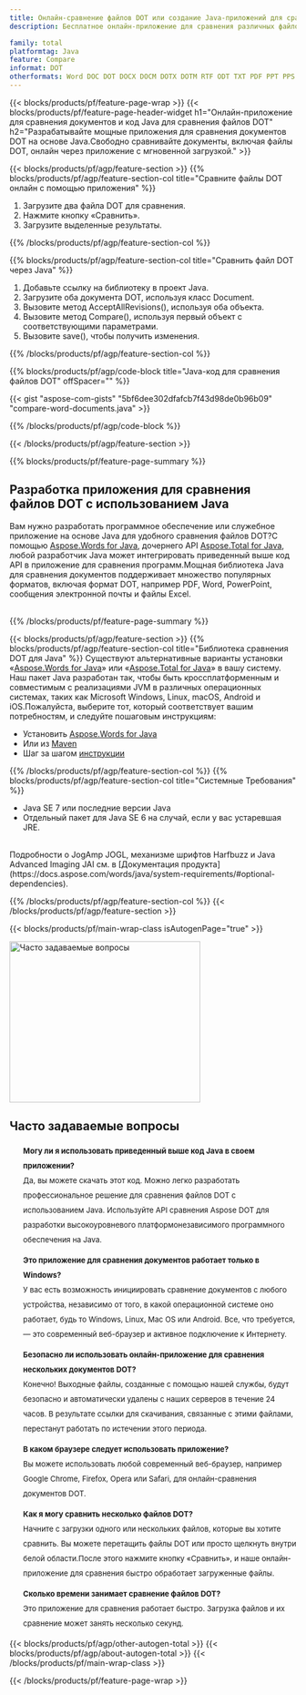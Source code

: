 ```yaml
---
title: Онлайн-сравнение файлов DOT или создание Java-приложений для сравнения файлов DOT
description: Бесплатное онлайн-приложение для сравнения различных файлов DOT. Код библиотеки сравнения Java для документов DOT.

family: total
platformtag: Java
feature: Compare
informat: DOT
otherformats: Word DOC DOT DOCX DOCM DOTX DOTM RTF ODT TXT PDF PPT PPS PPTX POTX PPSX PPTM PPSM POTM ODP PowerPoint HTML MHTML
---
```

{{< blocks/products/pf/feature-page-wrap >}}
{{< blocks/products/pf/feature-page-header-widget h1="Онлайн-приложение для сравнения документов и код Java для сравнения файлов DOT" h2="Разрабатывайте мощные приложения для сравнения документов DOT на основе Java.Свободно сравнивайте документы, включая файлы DOT, онлайн через приложение с мгновенной загрузкой." >}}

{{< blocks/products/pf/agp/feature-section >}}
{{% blocks/products/pf/agp/feature-section-col title="Сравните файлы DOT онлайн с помощью приложения" %}}

1. Загрузите два файла DOT для сравнения.
1. Нажмите кнопку «Сравнить».
1. Загрузите выделенные результаты.

{{% /blocks/products/pf/agp/feature-section-col %}}

{{% blocks/products/pf/agp/feature-section-col title="Сравнить файл DOT через Java" %}}

1. Добавьте ссылку на библиотеку в проект Java.
1. Загрузите оба документа DOT, используя класс Document.
1. Вызовите метод AcceptAllRevisions(), используя оба объекта.
1. Вызовите метод Compare(), используя первый объект с соответствующими параметрами.
1. Вызовите save(), чтобы получить изменения.

{{% /blocks/products/pf/agp/feature-section-col %}}

{{% blocks/products/pf/agp/code-block title="Java-код для сравнения файлов DOT" offSpacer="" %}}

{{< gist "aspose-com-gists" "5bf6dee302dfafcb7f43d98de0b96b09" "compare-word-documents.java" >}}

{{% /blocks/products/pf/agp/code-block %}}

{{< /blocks/products/pf/agp/feature-section >}}

{{% blocks/products/pf/feature-page-summary %}}


<h2>Разработка приложения для сравнения файлов DOT с использованием Java</h2>

Вам нужно разработать программное обеспечение или служебное приложение на основе Java для удобного сравнения файлов DOT?С помощью [Aspose.Words for Java](https://products.aspose.com/words/ru/java/), дочернего API [Aspose.Total for Java](https://products.aspose.com/total/ru/java/), любой разработчик Java может интегрировать приведенный выше код API в приложение для сравнения программ.Мощная библиотека Java для сравнения документов поддерживает множество популярных форматов, включая формат DOT, например PDF, Word, PowerPoint, сообщения электронной почты и файлы Excel.<br /><br />

{{% /blocks/products/pf/feature-page-summary %}}

{{< blocks/products/pf/agp/feature-section >}}
{{% blocks/products/pf/agp/feature-section-col title="Библиотека сравнения DOT для Java" %}}
Существуют альтернативные варианты установки «[Aspose.Words for Java](https://products.aspose.com/words/ru/java/)» или «[Aspose.Total for Java](https://products.aspose.com/total/ru/java/)» в вашу систему. Наш пакет Java разработан так, чтобы быть кроссплатформенным и совместимым с реализациями JVM в различных операционных системах, таких как Microsoft Windows, Linux, macOS, Android и iOS.Пожалуйста, выберите тот, который соответствует вашим потребностям, и следуйте пошаговым инструкциям:<br />

- Установить [Aspose.Words for Java](https://docs.aspose.com/words/java/installation/)
- Или из [Maven](https://releases.aspose.com/java/repo/com/aspose/aspose-words/)
- Шаг за шагом [инструкции](https://docs.aspose.com/words/java/installation/#install-aspose-words-for-java-from-maven-repository)

{{% /blocks/products/pf/agp/feature-section-col %}}
{{% blocks/products/pf/agp/feature-section-col title="Системные Требования" %}}

- Java SE 7 или последние версии Java
- Отдельный пакет для Java SE 6 на случай, если у вас устаревшая JRE.

<br />
Подробности о JogAmp JOGL, механизме шрифтов Harfbuzz и Java Advanced Imaging JAI см. в [Документация продукта](https://docs.aspose.com/words/java/system-requirements/#optional-dependencies).

{{% /blocks/products/pf/agp/feature-section-col %}}
{{< /blocks/products/pf/agp/feature-section >}}


{{< blocks/products/pf/main-wrap-class isAutogenPage="true" >}}

<style>.howtolist li{margin-right: 0!important;line-height: 26px;position: relative;margin-bottom: 10px;font-size: 13px;list-style-type: none;}</style>
<div class="col-md-12 tl bg-gray-dark howtolist section">
  <a class="anchor" name="faqpage"></a>
  <div class="container tl dflex" itemscope="" itemtype="https://schema.org/FAQPage">
      <div class="col-md-4 howtosectiongfx">
          <img class="social-panel-hide-on-mobile" src="https://www.groupdocs.cloud/templates/brand/images/groupdocs/conversion/groupdocs_conversion-brand.png" alt="Часто задаваемые вопросы" width="335" height="283">
      </div>
      <div class="howtosection col-md-8">
          <div>
              <h2>Часто задаваемые вопросы</h2>
               <ul>
                  <li itemscope="" itemprop="mainEntity" itemtype="https://schema.org/Question">
                      <div>
                          <span itemprop="name"><b>Могу ли я использовать приведенный выше код Java в своем приложении?</b></span>
                      </div>
                      <div itemscope="" itemprop="acceptedAnswer" itemtype="https://schema.org/Answer">
                          <span itemprop="text">Да, вы можете скачать этот код. Можно легко разработать профессиональное решение для сравнения файлов DOT с использованием Java. Используйте API сравнения Aspose DOT для разработки высокоуровневого платформонезависимого программного обеспечения на Java.</span>
                      </div>
                  </li>
                  <li itemscope="" itemprop="mainEntity" itemtype="https://schema.org/Question">
                      <div>
                          <span itemprop="name"><b>Это приложение для сравнения документов работает только в Windows?</b></span>
                      </div>
                      <div itemscope="" itemprop="acceptedAnswer" itemtype="https://schema.org/Answer">
                          <span itemprop="text">У вас есть возможность инициировать сравнение документов с любого устройства, независимо от того, в какой операционной системе оно работает, будь то Windows, Linux, Mac OS или Android. Все, что требуется, — это современный веб-браузер и активное подключение к Интернету.</span>
                      </div>
                  </li>
                  <li itemscope="" itemprop="mainEntity" itemtype="https://schema.org/Question">
                      <div>
                          <span itemprop="name"><b>Безопасно ли использовать онлайн-приложение для сравнения нескольких документов DOT?</b></span>
                      </div>
                      <div itemscope="" itemprop="acceptedAnswer" itemtype="https://schema.org/Answer">
                          <span itemprop="text">Конечно! Выходные файлы, созданные с помощью нашей службы, будут безопасно и автоматически удалены с наших серверов в течение 24 часов. В результате ссылки для скачивания, связанные с этими файлами, перестанут работать по истечении этого периода.</span>
                      </div>
                  </li>                 
                  <li itemscope="" itemprop="mainEntity" itemtype="https://schema.org/Question">
                      <div>
                          <span itemprop="name"><b>В каком браузере следует использовать приложение?</b></span>
                      </div>
                      <div itemscope="" itemprop="acceptedAnswer" itemtype="https://schema.org/Answer">
                          <span itemprop="text">Вы можете использовать любой современный веб-браузер, например Google Chrome, Firefox, Opera или Safari, для онлайн-сравнения документов DOT.</span>
                      </div>
                  </li>
 		  <li itemscope="" itemprop="mainEntity" itemtype="https://schema.org/Question">
                      <div>
                          <span itemprop="name"><b>Как я могу сравнить несколько файлов DOT?</b></span>
                      </div>
                      <div itemscope="" itemprop="acceptedAnswer" itemtype="https://schema.org/Answer">
                          <span itemprop="text">Начните с загрузки одного или нескольких файлов, которые вы хотите сравнить. Вы можете перетащить файлы DOT или просто щелкнуть внутри белой области.После этого нажмите кнопку «Сравнить», и наше онлайн-приложение для сравнения быстро обработает загруженные файлы.</span>
                      </div>
                  </li>
 		  <li itemscope="" itemprop="mainEntity" itemtype="https://schema.org/Question">
                      <div>
                          <span itemprop="name"><b>Сколько времени занимает сравнение файлов DOT?</b></span>
                      </div>
                      <div itemscope="" itemprop="acceptedAnswer" itemtype="https://schema.org/Answer">
                          <span itemprop="text">Это приложение для сравнения работает быстро. Загрузка файлов и их сравнение может занять несколько секунд.</span>
                      </div>
                  </li>
              </ul>
          </div>
      </div>
  </div>

{{< blocks/products/pf/agp/other-autogen-total >}}
{{< blocks/products/pf/agp/about-autogen-total >}}
{{< /blocks/products/pf/main-wrap-class >}}

{{< /blocks/products/pf/feature-page-wrap >}}